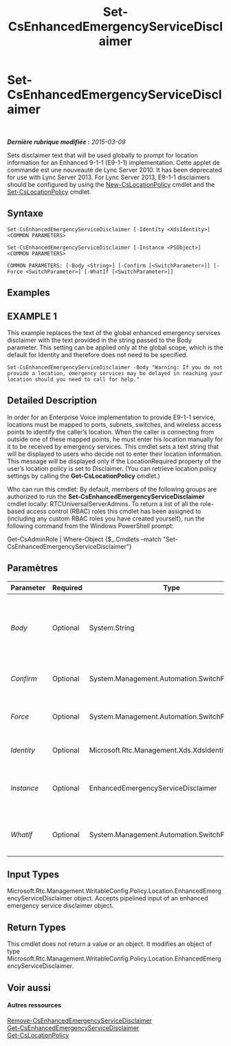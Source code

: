 ﻿---
title: Set-CsEnhancedEmergencyServiceDisclaimer
TOCTitle: Set-CsEnhancedEmergencyServiceDisclaimer
ms:assetid: 7c7f5594-4014-4ae0-afe1-6f73340be08c
ms:mtpsurl: https://technet.microsoft.com/fr-fr/library/Gg398620(v=OCS.15)
ms:contentKeyID: 49297853
ms.date: 05/20/2016
mtps_version: v=OCS.15
ms.translationtype: HT
---

# Set-CsEnhancedEmergencyServiceDisclaimer

 

_**Dernière rubrique modifiée :** 2015-03-09_

Sets disclaimer text that will be used globally to prompt for location information for an Enhanced 9-1-1 (E9-1-1) implementation. Cette applet de commande est une nouveauté de Lync Server 2010. It has been deprecated for use with Lync Server 2013. For Lync Server 2013, E9-1-1 disclaimers should be configured by using the [New-CsLocationPolicy](new-cslocationpolicy.md) cmdlet and the [Set-CsLocationPolicy](set-cslocationpolicy.md) cmdlet.

## Syntaxe

    Set-CsEnhancedEmergencyServiceDisclaimer [-Identity <XdsIdentity>] <COMMON PARAMETERS>

    Set-CsEnhancedEmergencyServiceDisclaimer [-Instance <PSObject>] <COMMON PARAMETERS>

    COMMON PARAMETERS: [-Body <String>] [-Confirm [<SwitchParameter>]] [-Force <SwitchParameter>] [-WhatIf [<SwitchParameter>]]

## Examples

## EXAMPLE 1

This example replaces the text of the global enhanced emergency services disclaimer with the text provided in the string passed to the Body parameter. This setting can be applied only at the global scope, which is the default for Identity and therefore does not need to be specified.

    Set-CsEnhancedEmergencyServiceDisclaimer -Body "Warning: If you do not provide a location, emergency services may be delayed in reaching your location should you need to call for help."

## Detailed Description

In order for an Enterprise Voice implementation to provide E9-1-1 service, locations must be mapped to ports, subnets, switches, and wireless access points to identify the caller’s location. When the caller is connecting from outside one of these mapped points, he must enter his location manually for it to be received by emergency services. This cmdlet sets a text string that will be displayed to users who decide not to enter their location information. This message will be displayed only if the LocationRequired property of the user’s location policy is set to Disclaimer. (You can retrieve location policy settings by calling the **Get-CsLocationPolicy** cmdlet.)

Who can run this cmdlet: By default, members of the following groups are authorized to run the **Set-CsEnhancedEmergencyServiceDisclaimer** cmdlet locally: RTCUniversalServerAdmins. To return a list of all the role-based access control (RBAC) roles this cmdlet has been assigned to (including any custom RBAC roles you have created yourself), run the following command from the Windows PowerShell prompt:

Get-CsAdminRole | Where-Object {$\_.Cmdlets –match "Set-CsEnhancedEmergencyServiceDisclaimer"}

## Paramètres


<table>
<colgroup>
<col style="width: 25%" />
<col style="width: 25%" />
<col style="width: 25%" />
<col style="width: 25%" />
</colgroup>
<thead>
<tr class="header">
<th>Parameter</th>
<th>Required</th>
<th>Type</th>
<th>Description</th>
</tr>
</thead>
<tbody>
<tr class="odd">
<td><p><em>Body</em></p></td>
<td><p>Optional</p></td>
<td><p>System.String</p></td>
<td><p>A string containing information that will be displayed to users who are connected from locations that cannot be resolved by the location mapping (wiremap) who choose not to enter their location manually.</p></td>
</tr>
<tr class="even">
<td><p><em>Confirm</em></p></td>
<td><p>Optional</p></td>
<td><p>System.Management.Automation.SwitchParameter</p></td>
<td><p>Vous demande confirmation avant d’exécuter la commande.</p></td>
</tr>
<tr class="odd">
<td><p><em>Force</em></p></td>
<td><p>Optional</p></td>
<td><p>System.Management.Automation.SwitchParameter</p></td>
<td><p>Suppresses any confirmation prompts that would otherwise be displayed before making changes.</p></td>
</tr>
<tr class="even">
<td><p><em>Identity</em></p></td>
<td><p>Optional</p></td>
<td><p>Microsoft.Rtc.Management.Xds.XdsIdentity</p></td>
<td><p>This will always be Global.</p></td>
</tr>
<tr class="odd">
<td><p><em>Instance</em></p></td>
<td><p>Optional</p></td>
<td><p>EnhancedEmergencyServiceDisclaimer</p></td>
<td><p>A reference to an enhanced emergency service disclaimer object. Must be of type EnhancedEmergencyServiceDisclaimer.</p></td>
</tr>
<tr class="even">
<td><p><em>WhatIf</em></p></td>
<td><p>Optional</p></td>
<td><p>System.Management.Automation.SwitchParameter</p></td>
<td><p>Décrit ce qui se passe si vous exécutez la commande sans l’exécuter réellement.</p></td>
</tr>
</tbody>
</table>


## Input Types

Microsoft.Rtc.Management.WritableConfig.Policy.Location.EnhancedEmergencyServiceDisclaimer object. Accepts pipelined input of an enhanced emergency service disclaimer object.

## Return Types

This cmdlet does not return a value or an object. It modifies an object of type Microsoft.Rtc.Management.WritableConfig.Policy.Location.EnhancedEmergencyServiceDisclaimer.

## Voir aussi

#### Autres ressources

[Remove-CsEnhancedEmergencyServiceDisclaimer](remove-csenhancedemergencyservicedisclaimer.md)  
[Get-CsEnhancedEmergencyServiceDisclaimer](get-csenhancedemergencyservicedisclaimer.md)  
[Get-CsLocationPolicy](get-cslocationpolicy.md)


